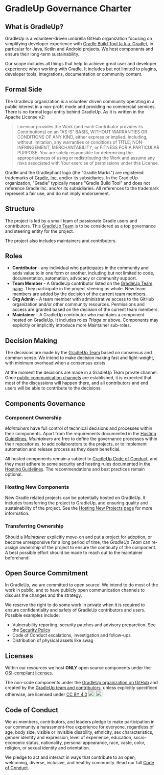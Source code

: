 # GradleUp Governance Charter

## What is GradleUp?

GradleUp is a volunteer-driven umbrella GitHub organization
focusing on simplifying developer experience with [Gradle Build Tool (a.k.a. Gradle)](https://gradle.org/),
in particular for Java, Kotlin and Android projects.
We host components and ensure their long-term sustainability.

Our scope includes all things that help to achieve great user and developer experience when working with Gradle.
It includes but not limited to plugins, developer tools, integrations, documentation or community content.

## Formal Side

The GradleUp organization is a volunteer driven community
operating in a public interest in a non-profit mode and
providing no commercial services.
There is no formal legal entity behind GradleUp.
As it is written in the Apache License v2:

> Licensor provides the Work (and each Contributor provides its Contributions) on an "AS IS" BASIS, WITHOUT WARRANTIES OR CONDITIONS OF ANY KIND, either express or implied, including, without limitation, any warranties or conditions of TITLE, NON-INFRINGEMENT, MERCHANTABILITY, or FITNESS FOR A PARTICULAR PURPOSE. You are solely responsible for determining the appropriateness of using or redistributing the Work and assume any risks associated with Your exercise of permissions under this License.

Gradle and the Gradlephant logo (the "Gradle Marks") are registered trademarks of [Gradle, Inc.](https://gradle.com/) and/or its subsidiaries.
In the GradleUp organization, "Gradle" typically means "Gradle Build Tool" and does not reference Gradle Inc. and/or its subsidiaries.
All references to the trademark represent a fair use,
and do not imply endorsement.

## Structure

The project is led by a small team of passionate Gradle users and contributors.
This [GradleUp Team](./team.md) is to be considered as a top governance and steering entity for the project.

The project also includes maintainers and contributors.

## Roles

* **Contributor** - any individual who participates in the community and 
  adds value to in one form or another,
  including but not limited to code, documentation, automation, advocacy or
  community support.
* **Team Member** -
  A GradleUp contributor listed on the [GradleUp Team page](./team.md).
  They participate in the project steering as whole.
  New team members are added by the decision of the current team members.
* **Org Admin** - A team member with administrative access to the GitHub
  organization and/or other community resources.
  Permissions and access are granted based on the decision of the current team members.
* **Maintainer** - A GradleUp contributor who maintains a component hosted on GradleUp.
  It includes roles _Triage_ or above.
  Components may explicitly or implicitly introduce more Maintainer sub-roles.
  
## Decision Making

The decisions are made by the [GradleUp Team](./team.md) based on consensus and common sense.
We intend to make decision making fast and light-weight,
with minimum overhead when a consensus exists.

At the moment the decisions are made in a GradleUp Team private channel.
Once [public communication channels](./participate.md) are established,
it is expected that most of the discussions will happen there,
and all contributors and end users will be able to contribute to the decisions.

## Components Governance

### Component Ownership

_Maintainers_ have full control of technical decisions and processes within their components.
Apart from the requirements documented in the [Hosting Guidelines](./hosting.md),
_Maintainers_ are free to define the governance processes within their repositories,
to add collaborators to the projects,
or to implement automation and release process as they deem beneficial.

All hosted components remain a subject to [GradleUp Code of Conduct](../../org/CODE_OF_CONDUCT.md),
and they must adhere to some security and hosting rules documented in the [Hosting Guidelines](./hosting.md).
The recommendations and best practices remain optional.

### Hosting New Components

New Gradle related projects can be potentially hosted on GradleUp.
It includes transferring the project to GradleUp,
and ensuring quality and sustainability of the project.
See the [Hosting New Projects page](./hosting.md) for more information.

### Transferring Ownership

Should a _Maintainer_ explicitly move-on and put a project for adoption,
or become unresponsive for a long period of time,
the _GradleUp Team_ can re-assign ownership of the project to ensure the
continuity of the component.
A best possible effort should be made to reach out to the maintainer beforehand.

## Open Source Commitment

In GradleUp, we are committed to open source.
We intend to do most of the work in public,
and to have publicly open communication channels to discuss the changes and the strategy.

We reserve the right to do some work in private when it is required to
ensure confidentiality and safety of GradleUp contributors and users.
Possible examples include:

* Vulnerability reporting, security patches and advisory preparetion.
  See the [Security Policy](../../org/SECURITY.md)
* Code of Conduct escalations, investigation and follow-ups
* Distribution of physical assets like swag

## Licenses

Within our resources we host **ONLY** open source components
under the [OSI-compliant licenses](https://opensource.org/licenses).

The non-code components under the <a property="dct:title" rel="cc:attributionURL" href="https://github.com/GradleUp">GradleUp organization on GitHub</a> and created by the <a rel="cc:attributionURL dct:creator" property="cc:attributionName" href="https://github.com/GradleUp">GradleUp team and contributors</a>, unless explicitly specificed otherwise, are licensed under <a href="https://creativecommons.org/licenses/by/4.0/?ref=chooser-v1" target="_blank" rel="license noopener noreferrer" style="display:inline-block;">CC BY 4.0<img style="height:22px!important;margin-left:3px;vertical-align:text-bottom;" src="https://mirrors.creativecommons.org/presskit/icons/cc.svg?ref=chooser-v1" alt=""><img style="height:22px!important;margin-left:3px;vertical-align:text-bottom;" src="https://mirrors.creativecommons.org/presskit/icons/by.svg?ref=chooser-v1" alt=""></a>

## Code of Conduct

We as members, contributors, and leaders pledge to make participation in our community a harassment-free experience for everyone, regardless of age, body size, visible or invisible disability, ethnicity, sex characteristics, gender identity and expression, level of experience, education, socio-economic status, nationality, personal appearance, race, caste, color, religion, or sexual identity and orientation.

We pledge to act and interact in ways that contribute to an open, welcoming, diverse, inclusive, and healthy community.
Read our full [Code of Conduct](../../org/CODE_OF_CONDUCT.md).

